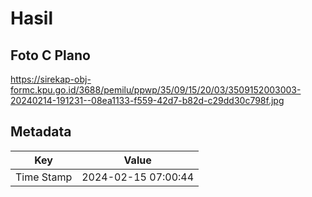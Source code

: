 # Hasil

## Foto C Plano

https://sirekap-obj-formc.kpu.go.id/3688/pemilu/ppwp/35/09/15/20/03/3509152003003-20240214-191231--08ea1133-f559-42d7-b82d-c29dd30c798f.jpg


## Metadata

| Key        | Value               |
| ---------- | ------------------- |
| Time Stamp | 2024-02-15 07:00:44 |



